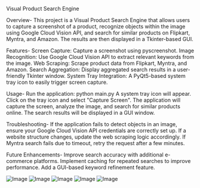 Visual Product Search Engine

Overview-
This project is a Visual Product Search Engine that allows users to capture a screenshot of a product, recognize objects within the image using Google Cloud Vision API, and search for similar products on Flipkart, Myntra, and Amazon. The results are then displayed in a Tkinter-based GUI.

Features-
Screen Capture: Capture a screenshot using pyscreenshot.
Image Recognition: Use Google Cloud Vision API to extract relevant keywords from the image.
Web Scraping: Scrape product data from Flipkart, Myntra, and Amazon.
Search Aggregation: Display aggregated search results in a user-friendly Tkinter window.
System Tray Integration: A PyQt5-based system tray icon to easily trigger screen capture.



Usage-
Run the application:
python main.py
A system tray icon will appear.
Click on the tray icon and select "Capture Screen".
The application will capture the screen, analyze the image, and search for similar products online.
The search results will be displayed in a GUI window.



Troubleshooting-
If the application fails to detect objects in an image, ensure your Google Cloud Vision API credentials are correctly set up.
If a website structure changes, update the web scraping logic accordingly.
If Myntra search fails due to timeout, retry the request after a few minutes.



Future Enhancements-
Improve search accuracy with additional e-commerce platforms.
Implement caching for repeated searches to improve performance.
Add a GUI-based keyword refinement feature.










![Image](https://github.com/user-attachments/assets/2f9d106a-7fda-480d-9bd4-7d457709754d)
![Image](https://github.com/user-attachments/assets/be06451b-2132-446e-9cfe-16dcbe35a080)
![Image](https://github.com/user-attachments/assets/ee56d503-3fb4-4d9f-b2ff-ceaf71265229)
![Image](https://github.com/user-attachments/assets/9e9fbc5b-4796-4a0c-bef5-15403af5ecc1)
![Image](https://github.com/user-attachments/assets/bacf3d9e-a4fb-4de5-ba3e-565959a1534d)
